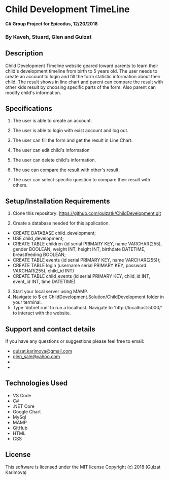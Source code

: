 # Child Development TimeLine

#### C# Group Project for Epicodus, 12/20/2018

### **By Kaveh, Stuard, Glen and Gulzat**

## Description
Child Development Timeline website geared toward parents to learn their child's development timeline from birth to 5 years old. The user needs to create an account to login and fill the form statistic information about their child. The result shows in line chart and parent can compare the result with other kids result by choosing specific parts of the form. Also parent can modify child's information.

## Specifications

1. The user is able to create an account.

2. The user is able to login with exist account and log out.

3. The user can fill the form and get the result in Line Chart.

4. The user can edit child's information

5. The user can delete child's information.

6. The use can compare the result with other's result.

7. The user can select specific question to compare their result with others.


## Setup/Installation Requirements

1. Clone this repository: https://github.com/gulzatk/ChildDevelopment.git

2. Create a database needed for this application.
  * CREATE DATABASE child_development;
  * USE child_development;
  * CREATE TABLE children (id serial PRIMARY KEY, name VARCHAR(255), gender BOOLEAN, weight INT, height INT, birthdate DATETIME, breastfeeding BOOLEAN;
  * CREATE TABLE events (id serial PRIMARY KEY, name VARCHAR(255));
  * CREATE TABLE login (username serial PRIMARY KEY, password VARCHAR(255), child_id INT)
  * CREATE TABLE child_events (id serial PRIMARY KEY, child_id INT, event_id INT, time DATETIME)

3. Start your local server using MAMP.
4. Navigate to $ cd ChildDevelopment.Solution/ChildDevelopment folder in your terminal.
5. Type 'dotnet run' to run a localhost. Navigate to 'http://localhost:5000/' to interact with the website.

## Support and contact details

If you have any questions or suggestions please feel free to email:
* gulzat.karimova@gmail.com
* glen_sale@yahoo.com
*
*

## Technologies Used
* VS Code
* C#
* .NET Core
* Google Chart
* MySql
* MAMP
* GitHub
* HTML
* CSS


## License
This software is licensed under the MIT license
Copyright (c) 2018 (Gulzat Karimova)
